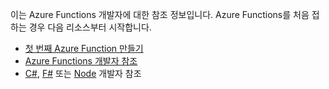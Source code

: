 이는 Azure Functions 개발자에 대한 참조 정보입니다. Azure Functions를 처음 접하는 경우 다음 리소스부터 시작합니다.

* [첫 번째 Azure Function 만들기](../articles/azure-functions/functions-create-first-azure-function.md)
* [Azure Functions 개발자 참조](../articles/azure-functions/functions-reference.md)
* [C#](../articles/azure-functions/functions-reference-csharp.md), [F#](../articles/azure-functions/functions-reference-fsharp.md) 또는 [Node](../articles/azure-functions/functions-reference-node.md) 개발자 참조

<!---HONumber=AcomDC_0921_2016-->